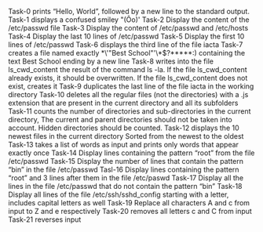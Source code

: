 Task-0 prints “Hello, World”, followed by a new line to the standard output.
Task-1 displays a confused smiley "(Ôo)'
Task-2 Display the content of the /etc/passwd file
Task-3 Display the content of /etc/passwd and /etc/hosts
Task-4 Display the last 10 lines of /etc/passwd
Task-5 Display the first 10 lines of /etc/passwd
Task-6 displays the third line of the file iacta
Task-7 creates a file named exactly \*\\'"Best School"\'\\*$\?\*\*\*\*\*:) containing the text Best School ending by a new line
Task-8 writes into the file ls_cwd_content the result of the command ls -la. If the file ls_cwd_content already exists, it should be overwritten. If the file ls_cwd_content does not exist, creates it
Task-9 duplicates the last line of the file iacta in the working directory
Task-10 deletes all the regular files (not the directories) with a .js extension that are present in the current directory and all its subfolders
Task-11 counts the number of directories and sub-directories in the current directory, The current and parent directories should not be taken into account. Hidden directories should be counted.
Task-12 displays the 10 newest files in the current directory Sorted from the newest to the oldest
Task-13 takes a list of words as input and prints only words that appear exactly once
Task-14 Display lines containing the pattern “root” from the file /etc/passwd
Task-15 Display the number of lines that contain the pattern “bin” in the file /etc/passwd
Tasl-16 Display lines containing the pattern “root” and 3 lines after them in the file /etc/paswd
Task-17 Display all the lines in the file /etc/passwd that do not contain the pattern “bin”
Task-18 Display all lines of the file /etc/ssh/sshd_config starting with a letter, includes capital letters as well
Task-19 Replace all characters A and c from input to Z and e respectively
Task-20 removes all letters c and C from input
Task-21 reverses input

